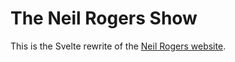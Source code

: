 # The Neil Rogers Show

This is the Svelte rewrite of the [Neil Rogers website](https://neilrogers.org).
